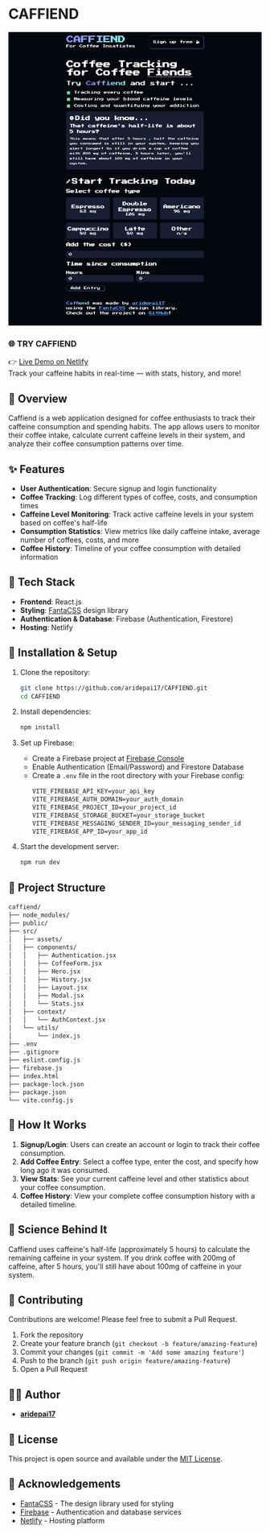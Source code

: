 # CAFFIEND

![Caffiend WebApp](caffiend\picture\caffiendapp.png)

### 🌐 TRY CAFFIEND  
👉 [Live Demo on Netlify](https://caffiendcoffeetracker.netlify.app/)  
Track your caffeine habits in real-time — with stats, history, and more!

## 📖 Overview

Caffiend is a web application designed for coffee enthusiasts to track their caffeine consumption and spending habits. The app allows users to monitor their coffee intake, calculate current caffeine levels in their system, and analyze their coffee consumption patterns over time.

## ✨ Features

- **User Authentication**: Secure signup and login functionality
- **Coffee Tracking**: Log different types of coffee, costs, and consumption times
- **Caffeine Level Monitoring**: Track active caffeine levels in your system based on coffee's half-life
- **Consumption Statistics**: View metrics like daily caffeine intake, average number of coffees, costs, and more
- **Coffee History**: Timeline of your coffee consumption with detailed information

## 🧰 Tech Stack

- **Frontend**: React.js
- **Styling**: [FantaCSS](https://www.fantacss.smoljames.com) design library
- **Authentication & Database**: Firebase (Authentication, Firestore)
- **Hosting**: Netlify

## 🔧 Installation & Setup

1. Clone the repository:
   ```bash
   git clone https://github.com/aridepai17/CAFFIEND.git
   cd CAFFIEND
   ```

2. Install dependencies:
   ```bash
   npm install
   ```

3. Set up Firebase:
   - Create a Firebase project at [Firebase Console](https://console.firebase.google.com/)
   - Enable Authentication (Email/Password) and Firestore Database
   - Create a `.env` file in the root directory with your Firebase config:
     ```
     VITE_FIREBASE_API_KEY=your_api_key
     VITE_FIREBASE_AUTH_DOMAIN=your_auth_domain
     VITE_FIREBASE_PROJECT_ID=your_project_id
     VITE_FIREBASE_STORAGE_BUCKET=your_storage_bucket
     VITE_FIREBASE_MESSAGING_SENDER_ID=your_messaging_sender_id
     VITE_FIREBASE_APP_ID=your_app_id
     ```

4. Start the development server:
   ```bash
   npm run dev
   ```

## 📁 Project Structure

```
caffiend/
├── node_modules/
├── public/
├── src/
│   ├── assets/
│   ├── components/
│   │   ├── Authentication.jsx
│   │   ├── CoffeeForm.jsx
│   │   ├── Hero.jsx
│   │   ├── History.jsx
│   │   ├── Layout.jsx
│   │   ├── Modal.jsx
│   │   └── Stats.jsx
│   ├── context/
│   │   └── AuthContext.jsx
│   └── utils/
│       └── index.js
├── .env
├── .gitignore
├── eslint.config.js
├── firebase.js
├── index.html
├── package-lock.json
├── package.json
└── vite.config.js
```

## 🧠 How It Works

1. **Signup/Login**: Users can create an account or login to track their coffee consumption.
2. **Add Coffee Entry**: Select a coffee type, enter the cost, and specify how long ago it was consumed.
3. **View Stats**: See your current caffeine level and other statistics about your coffee consumption.
4. **Coffee History**: View your complete coffee consumption history with a detailed timeline.

## 🔬 Science Behind It

Caffiend uses caffeine's half-life (approximately 5 hours) to calculate the remaining caffeine in your system. If you drink coffee with 200mg of caffeine, after 5 hours, you'll still have about 100mg of caffeine in your system.

## 🤝 Contributing

Contributions are welcome! Please feel free to submit a Pull Request.

1. Fork the repository
2. Create your feature branch (`git checkout -b feature/amazing-feature`)
3. Commit your changes (`git commit -m 'Add some amazing feature'`)
4. Push to the branch (`git push origin feature/amazing-feature`)
5. Open a Pull Request

## 👨‍💻 Author

- **[aridepai17](https://github.com/aridepai17/)**

## 📜 License

This project is open source and available under the [MIT License](LICENSE).

## 🙏 Acknowledgements

- [FantaCSS](https://www.fantacss.smoljames.com) - The design library used for styling
- [Firebase](https://firebase.google.com/) - Authentication and database services
- [Netlify](https://www.netlify.com/) - Hosting platform
